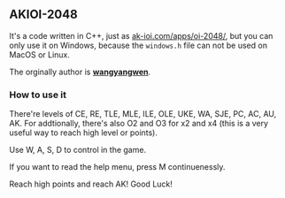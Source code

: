 ## AKIOI-2048

It's a code written in C++, just as [ak-ioi.com/apps/oi-2048/](https://ak-ioi.com/apps/oi-2048/), but you can only use it on Windows, because the ```windows.h``` file can not be used on MacOS or Linux.

The orginally author is **[wangyangwen](https://luogu.com.cn/user/237133)**.

### How to use it

There're levels of CE, RE, TLE, MLE, ILE, OLE, UKE, WA, SJE, PC, AC, AU, AK. For addtionally, there's also O2 and O3 for x2 and x4 (this is a very useful way to reach high level or points).

Use W, A, S, D to control in the game.

If you want to read the help menu, press M continuenessly.

Reach high points and reach AK! Good Luck!
